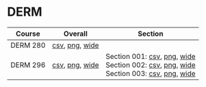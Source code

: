# DERM

| Course | Overall | Section |
| ------ | ------- | ------- |
| DERM 280 | [csv](https://github.com/UCSD-Historical-Enrollment-Data/2023Fall/blob/main/overall/DERM%20280.csv), [png](https://raw.githubusercontent.com/UCSD-Historical-Enrollment-Data/2023Fall/main/plot_overall/DERM%20280.png), [wide](https://raw.githubusercontent.com/UCSD-Historical-Enrollment-Data/2023Fall/main/plot_overall_wide/DERM%20280.png) |  |
| DERM 296 | [csv](https://github.com/UCSD-Historical-Enrollment-Data/2023Fall/blob/main/overall/DERM%20296.csv), [png](https://raw.githubusercontent.com/UCSD-Historical-Enrollment-Data/2023Fall/main/plot_overall/DERM%20296.png), [wide](https://raw.githubusercontent.com/UCSD-Historical-Enrollment-Data/2023Fall/main/plot_overall_wide/DERM%20296.png) | Section 001: [csv](https://github.com/UCSD-Historical-Enrollment-Data/2023Fall/blob/main/section/DERM%20296_001.csv), [png](https://raw.githubusercontent.com/UCSD-Historical-Enrollment-Data/2023Fall/main/plot_section/DERM%20296_001.png), [wide](https://raw.githubusercontent.com/UCSD-Historical-Enrollment-Data/2023Fall/main/plot_section_wide/DERM%20296_001.png)<br>Section 002: [csv](https://github.com/UCSD-Historical-Enrollment-Data/2023Fall/blob/main/section/DERM%20296_002.csv), [png](https://raw.githubusercontent.com/UCSD-Historical-Enrollment-Data/2023Fall/main/plot_section/DERM%20296_002.png), [wide](https://raw.githubusercontent.com/UCSD-Historical-Enrollment-Data/2023Fall/main/plot_section_wide/DERM%20296_002.png)<br>Section 003: [csv](https://github.com/UCSD-Historical-Enrollment-Data/2023Fall/blob/main/section/DERM%20296_003.csv), [png](https://raw.githubusercontent.com/UCSD-Historical-Enrollment-Data/2023Fall/main/plot_section/DERM%20296_003.png), [wide](https://raw.githubusercontent.com/UCSD-Historical-Enrollment-Data/2023Fall/main/plot_section_wide/DERM%20296_003.png) |
